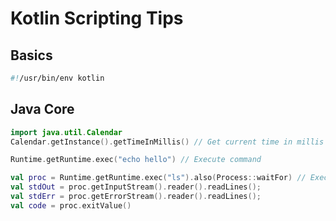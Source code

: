 # Kotlin Scripting Tips

## Basics
```kotlin
#!/usr/bin/env kotlin

```

## Java Core
```kotlin
import java.util.Calendar
Calendar.getInstance().getTimeInMillis() // Get current time in millis

Runtime.getRuntime.exec("echo hello") // Execute command

val proc = Runtime.getRuntime.exec("ls").also(Process::waitFor) // Execute command and read output
val stdOut = proc.getInputStream().reader().readLines();
val stdErr = proc.getErrorStream().reader().readLines();
val code = proc.exitValue()
```
